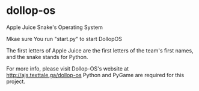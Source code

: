 # dollop-os
Apple Juice Snake's Operating System

Mkae sure You run "start.py" to start DollopOS

The first letters of Apple Juice are the first letters of the team's first names, and the snake stands for Python.

For more info, please visit Dollop-OS's website at http://ajs.texttale.ga/dollop-os
Python and PyGame are required for this project.
